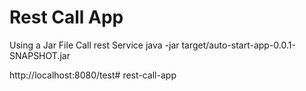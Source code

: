 # Rest Call App
Using a Jar File Call rest Service
java -jar target/auto-start-app-0.0.1-SNAPSHOT.jar

http://localhost:8080/test# rest-call-app
